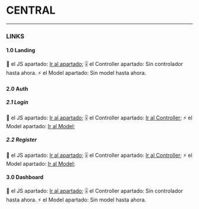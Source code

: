 # CENTRAL
---

### LINKS

#### 1.0 Landing

📄 el JS apartado: [Ir al apartado](src/pages/landing/README.md);
🎚️ el Controller apartado: Sin controlador hasta ahora.
⚡ el Model apartado: Sin model hasta ahora.

#### 2.0 Auth

##### 2.1 Login

📄 el JS apartado: [Ir al apartado](src/pages/auth/login/README.md);
🎚️ el Controller apartado: [Ir al Controller](src/controllers/login/README.md);
⚡ el Model apartado: [Ir al Model](src/models/login/README.md);

##### 2.2 Register

📄 el JS apartado: [Ir al apartado](src/pages/auth/register/README.md);
🎚️ el Controller apartado: [Ir al Controller](src/controllers/register/README.md);
⚡ el Model apartado: [Ir al Model](src/models/register/README.md);


#### 3.0 Dashboard

📄 el JS apartado: [Ir al apartado](src/pages/dashboard/README.md);
🎚️ el Controller apartado: Sin controlador hasta ahora.
⚡ el Model apartado: Sin model hasta ahora.